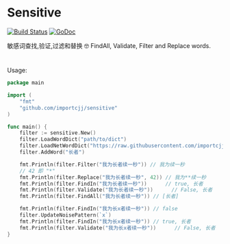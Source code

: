 # Sensitive
[![Build Status](https://travis-ci.org/importcjj/sensitive.svg?branch=master)](https://travis-ci.org/importcjj/sensitive)
[![GoDoc](https://godoc.org/github.com/importcjj/sensitive?status.svg)](https://godoc.org/github.com/importcjj/sensitive)

敏感词查找,验证,过滤和替换 🤓 FindAll, Validate, Filter and Replace words. 

#


Usage:

```go
package main

import (
	"fmt"
	"github.com/importcjj/sensitive"
)

func main() {
	filter := sensitive.New()
	filter.LoadWordDict("path/to/dict")
	filter.LoadNetWordDict("https://raw.githubusercontent.com/importcjj/sensitive/master/dict/dict.txt")
	filter.AddWord("长者")

	fmt.Println(filter.Filter("我为长者续一秒")) // 我为续一秒
	// 42 即 "*"
	fmt.Println(filter.Replace("我为长者续一秒", 42)) // 我为**续一秒
	fmt.Println(filter.FindIn("我为长者续一秒"))      // true, 长者
	fmt.Println(filter.Validate("我为长者续一秒"))      // False, 长者
	fmt.Println(filter.FindAll("我为长者续一秒")) // [长者]

	fmt.Println(filter.FindIn("我为长x者续一秒")) // false
	filter.UpdateNoisePattern(`x`)
	fmt.Println(filter.FindIn("我为长x者续一秒")) // true, 长者
	fmt.Println(filter.Validate("我为长x者续一秒"))      // False, 长者
}
```
